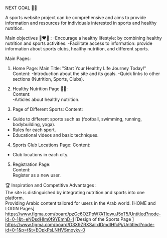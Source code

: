 NEXT GOAL 🥳🎉

A sports website project can be comprehensive and aims to provide information and resources for individuals interested in sports and healthy nutrition.

Main objectives 🚀❤️‍🔥 :
-Encourage a healthy lifestyle: by combining healthy nutrition and sports activities.
-Facilitate access to information: provide information about sports clubs, healthy nutrition, and different sports.

Main Pages:
1. Home Page:
Main Title: "Start Your Healthy Life Journey Today!"
Content:
-Introduction about the site and its goals.
-Quick links to other sections (Nutrition, Sports, Clubs).

2. Healthy Nutrition Page 🍱🍶:  
Content:  
-Articles about healthy nutrition.

3. Page of Different Sports:
Content:
- Guide to different sports such as (football, swimming, running, bodybuilding, yoga).
- Rules for each sport.
- Educational videos and basic techniques.

4. Sports Club Locations Page:
Content:
- Club locations in each city.

5. Registration Page:  
Content:  
Register as a new user.




🏆 Inspiration and Competitive Advantages :  
The site is distinguished by integrating nutrition and sports into one platform.  
Providing Arabic content tailored for users in the Arab world.
[HOME and LOGIN Pages]
https://www.figma.com/board/pzGc6OZPpW7ATlqwuJ5xT5/Untitled?node-id=0-1&t=eNDsdHIm0f9YEmhD-1
[Design of the Sports Page ]
https://www.figma.com/board/D3X9ZRXSailxIDmdIHfcPj/Untitled?node-id=0-1&p=f&t=EOpkPsLNHVSmoykv-0
